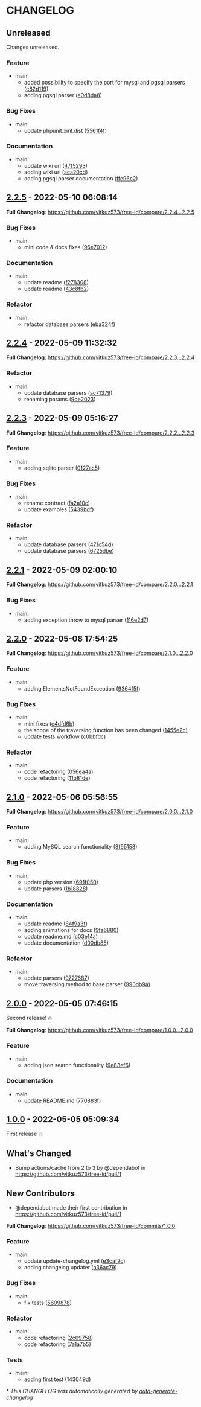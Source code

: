 # CHANGELOG

## Unreleased

Changes unreleased.

### Feature

- main:
  - added possibility to specify the port for mysql and pgsql parsers ([e82d119](https://github.com/vitkuz573/free-id/commit/e82d119f973afef94516e03877ef4b79c2643ca7))
  - adding pgsql parser ([e0d8da8](https://github.com/vitkuz573/free-id/commit/e0d8da8bf71c3dfbca9e2a9b4fc76dc6f11227f4))

### Bug Fixes

- main:
  - update phpunit.xml.dist ([5561f4f](https://github.com/vitkuz573/free-id/commit/5561f4f875c13e6c9d9d584c23ce990bcc3fedb0))

### Documentation

- main:
  - update wiki url ([47f5293](https://github.com/vitkuz573/free-id/commit/47f5293f83bd591dd6aee95f754bdb4ef7f80854))
  - adding wiki url ([aca20cd](https://github.com/vitkuz573/free-id/commit/aca20cd95bb0c7f19f844aa7ccb6902837bc0fba))
  - adding pgsql parser documentation ([ffe96c2](https://github.com/vitkuz573/free-id/commit/ffe96c2c5d6e79a426681248b3d56a25070ff8aa))

## [2.2.5](https://github.com/vitkuz573/free-id/releases/tag/2.2.5) - 2022-05-10 06:08:14

**Full Changelog**: https://github.com/vitkuz573/free-id/compare/2.2.4...2.2.5

### Bug Fixes

- main:
  - mini code & docs fixes ([96e7012](https://github.com/vitkuz573/free-id/commit/96e7012225b17601f7f1409250ea75664c7e8ac1))

### Documentation

- main:
  - update readme ([f278308](https://github.com/vitkuz573/free-id/commit/f2783087987e0f2b7d35bbaece30729c2d212ae8))
  - update readme ([43c8fb2](https://github.com/vitkuz573/free-id/commit/43c8fb22a254aaaf2a81f8521d69f82fc7d74b02))

### Refactor

- main:
  - refactor database parsers ([eba324f](https://github.com/vitkuz573/free-id/commit/eba324f6a09af766e84eddb61644ef8e4f6bf2a8))

## [2.2.4](https://github.com/vitkuz573/free-id/releases/tag/2.2.4) - 2022-05-09 11:32:32

**Full Changelog**: https://github.com/vitkuz573/free-id/compare/2.2.3...2.2.4

### Refactor

- main:
  - update database parsers ([ac71379](https://github.com/vitkuz573/free-id/commit/ac7137967e3f1710d0b579aa1a5980a43fb21eb7))
  - renaming params ([9de2023](https://github.com/vitkuz573/free-id/commit/9de2023c2e5d5af1a862ad84963c54882f8ec4af))

## [2.2.3](https://github.com/vitkuz573/free-id/releases/tag/2.2.3) - 2022-05-09 05:16:27

**Full Changelog**: https://github.com/vitkuz573/free-id/compare/2.2.2...2.2.3

### Feature

- main:
  - adding sqlite parser ([0127ac5](https://github.com/vitkuz573/free-id/commit/0127ac580d9b4c83c819447b14d5e5af8d58077b))

### Bug Fixes

- main:
  - rename contract ([fa2a10c](https://github.com/vitkuz573/free-id/commit/fa2a10cc2183f66e7bab33fe31af067568a06067))
  - update examples ([5439bdf](https://github.com/vitkuz573/free-id/commit/5439bdf44fafc31b29f2d246f5c10382951920eb))

### Refactor

- main:
  - update database parsers ([471c54d](https://github.com/vitkuz573/free-id/commit/471c54d8178c12fd9a290b5def60d951e31b3c4e))
  - update database parsers ([6725dbe](https://github.com/vitkuz573/free-id/commit/6725dbe1b7234df9ceaf4b6f0319feef1a2d4340))

## [2.2.1](https://github.com/vitkuz573/free-id/releases/tag/2.2.1) - 2022-05-09 02:00:10

**Full Changelog**: https://github.com/vitkuz573/free-id/compare/2.2.0...2.2.1

### Bug Fixes

- main:
  - adding exception throw to mysql parser ([116e2d7](https://github.com/vitkuz573/free-id/commit/116e2d7dc242f4ee93f86ba8b628d4c402b079b0))

## [2.2.0](https://github.com/vitkuz573/free-id/releases/tag/2.2.0) - 2022-05-08 17:54:25

**Full Changelog**: https://github.com/vitkuz573/free-id/compare/2.1.0...2.2.0

### Feature

- main:
  - adding ElementsNotFoundException ([9364f5f](https://github.com/vitkuz573/free-id/commit/9364f5f601245d5923f64e659b2bb66a62ed7e23))

### Bug Fixes

- main:
  - mini fixes ([c4dfd6b](https://github.com/vitkuz573/free-id/commit/c4dfd6b4f922496d5e783744d077ce60d3c1d7c6))
  - the scope of the traversing function has been changed ([1455e2c](https://github.com/vitkuz573/free-id/commit/1455e2c9abf719d31842eb7f4e18402130b24116))
  - update tests workflow ([c0bbfdc](https://github.com/vitkuz573/free-id/commit/c0bbfdc636cf2c2a6d9fb00fcfc798505df0591d))

### Refactor

- main:
  - code refactoring ([056ea4a](https://github.com/vitkuz573/free-id/commit/056ea4a981028f98ee0d1e76d2e2946d8366bd3a))
  - code refactoring ([11b81de](https://github.com/vitkuz573/free-id/commit/11b81ded0a3c7e78242282a337933cb791f9db15))

## [2.1.0](https://github.com/vitkuz573/free-id/releases/tag/2.1.0) - 2022-05-06 05:56:55

**Full Changelog**: https://github.com/vitkuz573/free-id/compare/2.0.0...2.1.0

### Feature

- main:
  - adding MySQL search functionality ([3f95153](https://github.com/vitkuz573/free-id/commit/3f951535e2e8ace777a610415068c94f1fc0b01c))

### Bug Fixes

- main:
  - update php version ([691f050](https://github.com/vitkuz573/free-id/commit/691f0507c0c5ad64efda291f5f500ac781c83c99))
  - update parsers ([1b18828](https://github.com/vitkuz573/free-id/commit/1b18828146b4ff800118395b14534593f356d867))

### Documentation

- main:
  - update readme ([84f9a3f](https://github.com/vitkuz573/free-id/commit/84f9a3f88da3c54189a81a91b2bf689d0232a474))
  - adding animations for docs ([9fa6880](https://github.com/vitkuz573/free-id/commit/9fa68800ab06197c3221ec4f88dbb459a74f30a1))
  - update readme.md ([c03e14a](https://github.com/vitkuz573/free-id/commit/c03e14ada733b097710867aa2ae1e6080ae94ced))
  - update documentation ([d00db85](https://github.com/vitkuz573/free-id/commit/d00db85abdccb583df7c2c59ae5c82e5ef854284))

### Refactor

- main:
  - update parsers ([9727687](https://github.com/vitkuz573/free-id/commit/9727687cb5758cea344500e456c84f9d538212bc))
  - move traversing method to base parser ([990db9a](https://github.com/vitkuz573/free-id/commit/990db9a191c4c0886ee5d19fcb95079584c1243b))

## [2.0.0](https://github.com/vitkuz573/free-id/releases/tag/2.0.0) - 2022-05-05 07:46:15

Second release! 🔥

**Full Changelog**: https://github.com/vitkuz573/free-id/compare/1.0.0...2.0.0

### Feature

- main:
  - adding json search functionality ([9e83ef6](https://github.com/vitkuz573/free-id/commit/9e83ef6efb051e9ceb74b6954b84b8e0a56e77de))

### Documentation

- main:
  - update README.md ([770883f](https://github.com/vitkuz573/free-id/commit/770883febe99770a79142c30c1695108e01226e8))

## [1.0.0](https://github.com/vitkuz573/free-id/releases/tag/1.0.0) - 2022-05-05 05:09:34

First release 💥

## What's Changed
* Bump actions/cache from 2 to 3 by @dependabot in https://github.com/vitkuz573/free-id/pull/1

## New Contributors
* @dependabot made their first contribution in https://github.com/vitkuz573/free-id/pull/1

**Full Changelog**: https://github.com/vitkuz573/free-id/commits/1.0.0

### Feature

- main:
  - update update-changelog.yml ([e3caf2c](https://github.com/vitkuz573/free-id/commit/e3caf2ced931fe2688554939894154e350b4c05b))
  - adding changelog updater ([a36ac79](https://github.com/vitkuz573/free-id/commit/a36ac7951fbb07de7d3dac431291c1fc228ed95a))

### Bug Fixes

- main:
  - fix tests ([5609878](https://github.com/vitkuz573/free-id/commit/560987875c9811455e8e9057f514e24bb80258d2))

### Refactor

- main:
  - code refactoring ([2c09758](https://github.com/vitkuz573/free-id/commit/2c09758bf2d976b1e5c41e13c9995168b88f3600))
  - code refactoring ([7a1a7b5](https://github.com/vitkuz573/free-id/commit/7a1a7b5b40e000a0b2a396ab05a47d87bf7ff77a))

### Tests

- main:
  - adding first test ([143049d](https://github.com/vitkuz573/free-id/commit/143049d7ff04be46e5b44a9e411c0fde93e47491))

\* *This CHANGELOG was automatically generated by [auto-generate-changelog](https://github.com/BobAnkh/auto-generate-changelog)*
